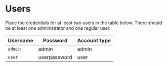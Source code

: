 # Users

Place the credentials for at least two users in the table below. There should be at least one administrator and one regular user.


| Username | Password     | Account type |
|----------|--------------|--------------|
| `admin`  | admin        | admin        |
| `user`   | userpassword | user         |


